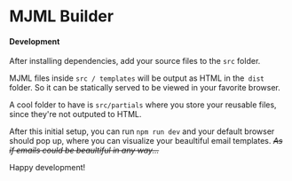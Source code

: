 # MJML Builder

#### Development

After installing dependencies, add your source files to the `src` folder. 

MJML files inside `src / templates` will be output as HTML in the` dist` folder. So it can be 
statically served to be viewed in your favorite browser.

A cool folder to have is `src/partials` where you store your reusable files, since they're not 
outputed to HTML.

After this initial setup, you can run `npm run dev` and your default browser should pop up, where
you can visualize your beaultiful email templates. ~~_As if emails could be beaultiful in any way..._~~

Happy development!
